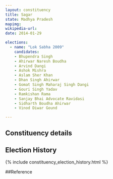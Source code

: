 ```yaml
---
layout: constituency
title: Sagar
state: Madhya Pradesh
mapimg: 
wikipedia-url: 
date: 2014-01-29

elections: 
  - name: "Lok Sabha 2009"
    candidates: 
    - Bhupendra Singh 
    - Ahirwar Naresh Boudha 
    - Arvind Dangi 
    - Ashok Mishra 
    - Aslam Sher Khan 
    - Dhan Singh Ahirwar 
    - Gomat Singh Maharaj Singh Dangi 
    - Gouri Singh Yadav 
    - Ramkishan Rama 
    - Sanjay Bhai Advocate Ravidasi 
    - Sidharth Boudha Ahirwar 
    - Vinod Diwar Gound 

---
```

## Constituency details


## Election History
{% include constituency_election_history.html %}

##Reference

